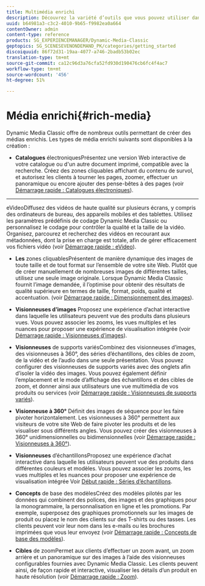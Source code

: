 ```yaml
---
title: Multimédia enrichi
description: Découvrez la variété d’outils que vous pouvez utiliser dans Dynamic Media Classic pour créer des médias enrichis.
uuid: b64981a3-c3c2-4010-9b65-f9982ea0a664
contentOwner: admin
content-type: reference
products: SG_EXPERIENCEMANAGER/Dynamic-Media-Classic
geptopics: SG_SCENESEVENONDEMAND_PK/categories/getting_started
discoiquuid: 86f72d31-19aa-4077-a746-2badb53b02ec
translation-type: tm+mt
source-git-commit: ca12c96d3a76cfa52fd930d190476cb6fc4f4ac7
workflow-type: tm+mt
source-wordcount: '456'
ht-degree: 51%

---
```



# Média enrichi{#rich-media}

Dynamic Media Classic offre de nombreux outils permettant de créer des médias enrichis. Les types de média enrichi suivants sont disponibles à la création :

* **Catalogues**
électroniquesPrésentez une version Web interactive de votre catalogue ou d&#39;un autre document imprimé, compatible avec la recherche. Créez des zones cliquables affichant du contenu de survol, et autorisez les clients à tourner les pages, zoomer, effectuer un panoramique ou encore ajouter des pense-bêtes à des pages (voir [Démarrage rapide : Catalogues électroniques](/help/quick-start-ecatalog.md)).

* ****
eVideoDiffusez des vidéos de haute qualité sur plusieurs écrans, y compris des ordinateurs de bureau, des appareils mobiles et des tablettes. Utilisez les paramètres prédéfinis de codage Dynamic Media Classic ou personnalisez le codage pour contrôler la qualité et la taille de la vidéo. Organisez, parcourez et recherchez des vidéos en recourant aux métadonnées, dont la prise en charge est totale, afin de gérer efficacement vos fichiers vidéo (voir [Démarrage rapide : eVideo](/help/quick-start-video.md)).

* **Les**
zones cliquablesPrésentent de manière dynamique des images de toute taille et de tout format sur l’ensemble de votre site Web. Plutôt que de créer manuellement de nombreuses images de différentes tailles, utilisez une seule image originale. Lorsque Dynamic Media Classic fournit l’image demandée, il l’optimise pour obtenir des résultats de qualité supérieure en termes de taille, format, poids, qualité et accentuation. (voir [Démarrage rapide : Dimensionnement des images](/help/quick-start-image-sizing.md)).

* **Visionneuses d’images**
Proposez une expérience d’achat interactive dans laquelle les utilisateurs peuvent vue des produits dans plusieurs vues. Vous pouvez associer les zooms, les vues multiples et les nuances pour proposer une expérience de visualisation intégrée (voir [Démarrage rapide : Visionneuses d’images](/help/quick-start-image-sets.md)).

* **Visionneuses**
de supports variésCombinez des visionneuses d’images, des visionneuses à 360°, des séries d’échantillons, des cibles de zoom, de la vidéo et de l’audio dans une seule présentation. Vous pouvez configurer des visionneuses de supports variés avec des onglets afin d’isoler la vidéo des images. Vous pouvez également définir l’emplacement et le mode d’affichage des échantillons et des cibles de zoom, et donner ainsi aux utilisateurs une vue multimédia de vos produits ou services (voir [Démarrage rapide : Visionneuses de supports variés](/help/quick-start-mixed-media-sets.md)).

* **Visionneuse à 360°**
Définit des images de séquence pour les faire pivoter horizontalement. Les visionneuses à 360° permettent aux visiteurs de votre site Web de faire pivoter les produits et de les visualiser sous différents angles. Vous pouvez créer des visionneuses à 360° unidimensionnelles ou bidimensionnelles (voir [Démarrage rapide : Visionneuses à 360°](/help/quick-start-spin-sets.md)).

* **Visionneuses**
d’échantillonsProposez une expérience d’achat interactive dans laquelle les utilisateurs peuvent vue des produits dans différentes couleurs et modèles. Vous pouvez associer les zooms, les vues multiples et les nuances pour proposer une expérience de visualisation intégrée Voir [Début rapide : Séries d’échantillons](/help/quick-start-swatch-sets.md).

* **Concepts**
de base des modèlesCréez des modèles pilotés par les données qui combinent des polices, des images et des graphiques pour la monogrammaire, la personnalisation en ligne et les promotions. Par exemple, superposez des graphiques promotionnels sur les images de produit ou placez le nom des clients sur des T-shirts ou des tasses. Les clients peuvent voir leur nom dans les e-mails ou les brochures imprimées que vous leur envoyez (voir [Démarrage rapide : Concepts de base des modèles](/help/quick-start-template-basics.md)).

* **Cibles**
de zoomPermet aux clients d’effectuer un zoom avant, un zoom arrière et un panoramique sur des images à l’aide des visionneuses configurables fournies avec Dynamic Media Classic. Les clients peuvent ainsi, de façon rapide et interactive, visualiser les détails d’un produit en haute résolution (voir [Démarrage rapide : Zoom](/help/quick-start-zoom.md)).
